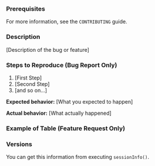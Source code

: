 ### Prerequisites

For more information, see the `CONTRIBUTING` guide.

### Description

[Description of the bug or feature]

### Steps to Reproduce (Bug Report Only)

1. [First Step]
2. [Second Step]
3. [and so on...]

**Expected behavior:** [What you expected to happen]

**Actual behavior:** [What actually happened]

### Example of Table (Feature Request Only)



### Versions

You can get this information from executing `sessionInfo()`.
